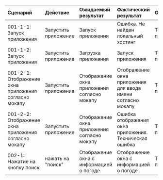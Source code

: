 |Cценарий|Действие|Ожидаемый результат|Фактический результат| Оценка|
|:---|:---|:---|:---|:---|
|001-1-1: Запуск приложения | Запустить приложение | Запуск приложения | Ошибка. Не найден локальный хостинг | Тест не пройден |
|001-1-2: Запуск приложения | Запустить приложение | Загрузка приложения | Запуск приложения | Тест пройден|
| 001-2-1: Отображение окна приложения согласно мокапу|Запустить приложение | Отображение окна приложения согласно мокапу| Отображение окна приложения для ввода имени согласно мокапу | Тест пройден|
|001-2-2: Отображение окна приложения согласно мокапу | Запустить приложение| Отображение окна приложения согласно мокапу | Ошибка отображения окна приложения. Техническая ошибка|Тест не пройден|
|002-1: Нажатие на кнопку поиск  | нажать на "поиск"| Отображение окна с информацией о погоде| Отображение окна с информацией о погоде|Тест пройден|
